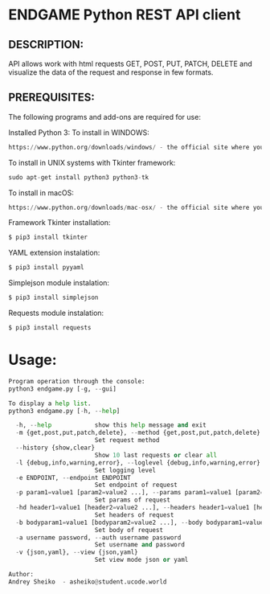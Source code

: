 # ENDGAME Python REST API client

## DESCRIPTION:

API allows work with html requests GET, POST, PUT, PATCH, DELETE and visualize the data of the request and response in few formats. 

## PREREQUISITES:

The following programs and add-ons are required for use:

Installed Python 3:
To install in WINDOWS:
```python
https://www.python.org/downloads/windows/ - the official site where you can download.
```
To install in UNIX systems with Tkinter framework:
```python
sudo apt-get install python3 python3-tk
```
To install in macOS:
```python
https://www.python.org/downloads/mac-osx/ - the official site where you can download.
```
Framework Tkinter installation:
```python
$ pip3 install tkinter
```

YAML extension instalation:
```python
$ pip3 install pyyaml
```
Simplejson module instalation:
```python
$ pip3 install simplejson
```
Requests module instalation:
```python
$ pip3 install requests
```
# Usage:
```python
Program operation through the console:
python3 endgame.py [-g, --gui]

To display a help list.
python3 endgame.py [-h, --help] 

  -h, --help            show this help message and exit
  -m {get,post,put,patch,delete}, --method {get,post,put,patch,delete}
                        Set request method
  --history {show,clear}
                        Show 10 last requests or clear all
  -l {debug,info,warning,error}, --loglevel {debug,info,warning,error}
                        Set logging level
  -e ENDPOINT, --endpoint ENDPOINT
                        Set endpoint of request
  -p param1=value1 [param2=value2 ...], --params param1=value1 [param2=value2 ...]
                        Set params of request
  -hd header1=value1 [header2=value2 ...], --headers header1=value1 [header2=value2 ...]
                        Set headers of request
  -b bodyparam1=value1 [bodyparam2=value2 ...], --body bodyparam1=value1 [bodyparam2=value2 ...]
                        Set body of request
  -a username password, --auth username password
                        Set username and password
  -v {json,yaml}, --view {json,yaml}
                        Set view mode json or yaml

Author: 
Andrey Sheiko  - asheiko@student.ucode.world 



